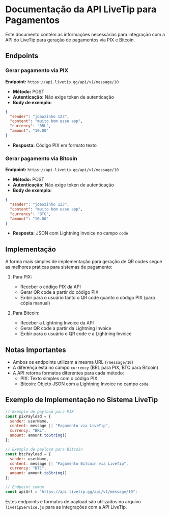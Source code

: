 # Documentação da API LiveTip para Pagamentos

Este documento contém as informações necessárias para integração com a API do LiveTip para geração de pagamentos via PIX e Bitcoin.

## Endpoints

### Gerar pagamento via PIX

**Endpoint:** `https://api.livetip.gg/api/v1/message/10`
- **Método:** POST
- **Autenticação:** Não exige token de autenticação
- **Body de exemplo:**
```json
{
  "sender": "joaozinho 123",
  "content": "muito bom esse app",
  "currency": "BRL",
  "amount": "10.00"
}
```
- **Resposta:** Código PIX em formato texto

### Gerar pagamento via Bitcoin

**Endpoint:** `https://api.livetip.gg/api/v1/message/10`
- **Método:** POST
- **Autenticação:** Não exige token de autenticação
- **Body de exemplo:**
```json
{
  "sender": "joaozinho 123",
  "content": "muito bom esse app",
  "currency": "BTC",
  "amount": "10.00"
}
```
- **Resposta:** JSON com Lightning Invoice no campo `code`

## Implementação

A forma mais simples de implementação para geração de QR codes segue as melhores práticas para sistemas de pagamento:

1. Para PIX:
   - Receber o código PIX da API
   - Gerar QR code a partir do código PIX
   - Exibir para o usuário tanto o QR code quanto o código PIX (para cópia manual)

2. Para Bitcoin:
   - Receber a Lightning Invoice da API
   - Gerar QR code a partir da Lightning Invoice
   - Exibir para o usuário o QR code e a Lightning Invoice

## Notas Importantes

- Ambos os endpoints utilizam a mesma URL (`/message/10`)
- A diferença está no campo `currency` (BRL para PIX, BTC para Bitcoin)
- A API retorna formatos diferentes para cada método:
  - PIX: Texto simples com o código PIX
  - Bitcoin: Objeto JSON com a Lightning Invoice no campo `code`

## Exemplo de Implementação no Sistema LiveTip

```javascript
// Exemplo de payload para PIX
const pixPayload = {
  sender: userName,
  content: message || "Pagamento via LiveTip",
  currency: "BRL",
  amount: amount.toString()
};

// Exemplo de payload para Bitcoin
const btcPayload = {
  sender: userName,
  content: message || "Pagamento Bitcoin via LiveTip",
  currency: "BTC",
  amount: amount.toString()
};

// Endpoint comum
const apiUrl = "https://api.livetip.gg/api/v1/message/10";
```

Estes endpoints e formatos de payload são utilizados no arquivo `liveTipService.js` para as integrações com a API LiveTip.
